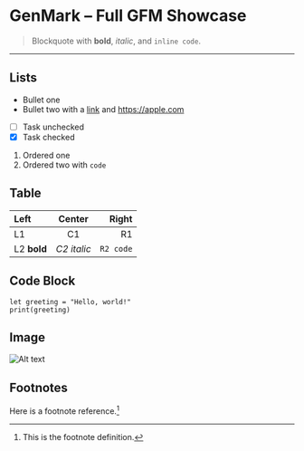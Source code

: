 # GenMark – Full GFM Showcase

> Blockquote with **bold**, _italic_, and `inline code`.

---

## Lists

- Bullet one
- Bullet two with a [link](https://example.com) and <https://apple.com>
- [ ] Task unchecked
- [x] Task checked

1. Ordered one
2. Ordered two with `code`

## Table

| Left | Center | Right |
|:-----|:------:|------:|
| L1   |  C1    |   R1  |
| L2 **bold** | _C2 italic_ | `R2 code` |

## Code Block

```
let greeting = "Hello, world!"
print(greeting)
```

## Image

![Alt text](https://example.com/image.png)

## Footnotes

Here is a footnote reference.[^1]

[^1]: This is the footnote definition.
